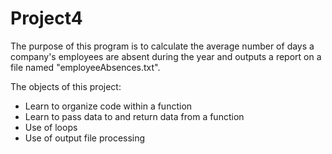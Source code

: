 # Project4
The purpose of this program is to calculate the average number of days a company's employees are absent during the year and outputs a report on a file named "employeeAbsences.txt".

The objects of this project:
- Learn to organize code within a function
- Learn to pass data to and return data from a function
- Use of loops
- Use of output file processing
